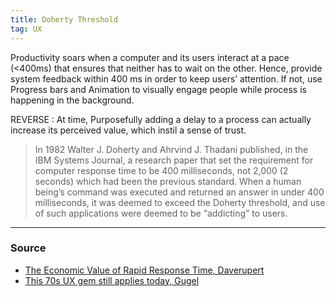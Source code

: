 ```yaml
---
title: Doherty Threshold
tag: UX
---
```

Productivity soars when a computer and its users interact at a pace (<400ms) that ensures that neither has to wait on the other. Hence, provide system feedback within 400 ms in order to keep users’ attention.  If not, use Progress bars and Animation to visually engage people while process is happening in the background.

REVERSE : At time, Purposefully adding a delay to a process can actually increase its perceived value, which instil a sense of trust.

> In 1982 Walter J. Doherty and Ahrvind J. Thadani published, in the IBM Systems Journal, a research paper that set the requirement for computer response time to be 400 milliseconds, not 2,000 (2 seconds) which had been the previous standard. When a human being’s command was executed and returned an answer in under 400 milliseconds, it was deemed to exceed the Doherty threshold, and use of such applications were deemed to be “addicting” to users.


--- 
### Source
- [The Economic Value of Rapid Response Time, Daverupert](https://daverupert.com/2015/06/doherty-threshold/)
- [This 70s UX gem still applies today, Gugel](https://gugel.medium.com/the-doherty-threshold-5471ca990de6)